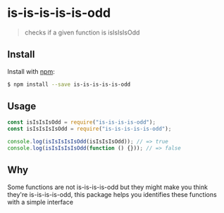 # is-is-is-is-is-odd

> checks if a given function is isIsIsIsOdd

## Install

Install with [npm](https://www.npmjs.com/):

```sh
$ npm install --save is-is-is-is-is-odd
```

## Usage

```js
const isIsIsIsOdd = require("is-is-is-is-odd");
const isIsIsIsIsOdd = require("is-is-is-is-is-odd");

console.log(isIsIsIsIsOdd(isIsIsIsOdd)); // => true
console.log(isIsIsIsIsOdd(function () {})); // => false
```

## Why

Some functions are not is-is-is-is-odd but they might make you think they're is-is-is-is-odd, this package helps you identifies these functions with a simple interface
